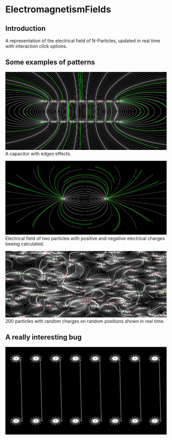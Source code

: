 # ElectromagnetismFields
## Introduction
A representation of the electrical field of N-Particles, updated in real time with interaction click options.

## Some examples of patterns
![A capacitor with edges effects](imgs/01.png)
A capacitor with edges effects.


![Electrical field of two particles with positive and negative electrical charges beeing calculated](imgs/02.png)
Electrical field of two particles with positive and negative electrical charges beeing calculated.


![200 particles with random charges on random positions shown in real time](imgs/03.png)
200 particles with random charges on random positions shown in real time.


## A really interesting bug
![Oops](imgs/04.png)
